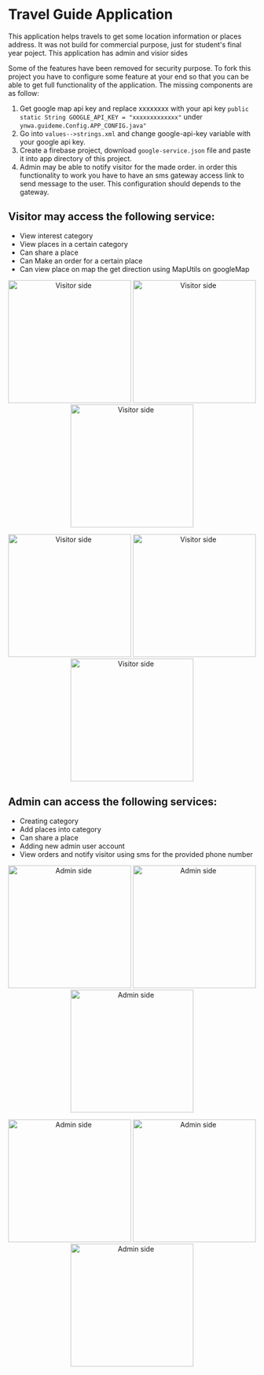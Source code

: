 # Travel Guide Application

This application helps travels to get some location information or places address. It was not build for commercial purpose, just for student's final year poject. This application has admin and visior sides 

Some of the features have been removed for security purpose. To fork this project you have to configure some feature at your end so that you can be able to get full functionality of the application. The missing components are as follow:

1. Get google map api key and replace xxxxxxxx with your api key  `public static String GOOGLE_API_KEY = "xxxxxxxxxxxxx"` under `ynwa.guideme.Config.APP_CONFIG.java"`
2. Go into `values-->strings.xml` and change google-api-key variable with your google api key.
3. Create a firebase project, download `google-service.json` file and paste it into app directory of this project.
4. Admin may be able to notify visitor for the made order. in order this functionality to work you have to have an sms gateway access link to send message to the user. This configuration should depends to the gateway.

## Visitor may access the following service: ##

* View interest category
* View places in a certain category
* Can share a place
* Can Make an order for a certain place
* Can view place on map the get direction using MapUtils on googleMap

<p align="center">
  <img src="Screenshots/1.png" width="250" title="Visitor side">
  <img src="Screenshots/2.png" width="250" title="Visitor side">
  <img src="Screenshots/3.png" width="250" title="Visitor side">
</p>
<p align="center">
  <img src="Screenshots/4.png" width="250" title="Visitor side">
  <img src="Screenshots/5.png" width="250" title="Visitor side">
  <img src="Screenshots/6.png" width="250" title="Visitor side">
</p>

## Admin can access the following services: ##

* Creating category
* Add places into category
* Can share a place
* Adding new admin user account
* View orders and notify visitor using sms for the provided phone number

<p align="center">
  <img src="Screenshots/7.png" width="250" title="Admin side">
  <img src="Screenshots/8.png" width="250" title="Admin side">
  <img src="Screenshots/9.png" width="250" title="Admin side">
</p>

<p align="center">
  <img src="Screenshots/10.png" width="250" title="Admin side">
  <img src="Screenshots/11.png" width="250" title="Admin side">
  <img src="Screenshots/12.png" width="250" title="Admin side">
</p>
